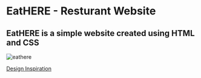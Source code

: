 # EatHERE - Resturant Website

## EatHERE is a simple website created using HTML and CSS

![eathere](https://user-images.githubusercontent.com/65553045/212556395-63e50b92-116c-4591-a803-b2a594c3c09d.PNG)


[Design Inspiration](https://pin.it/64lGwsY)
